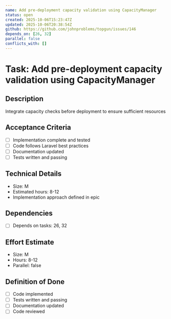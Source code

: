 ```yaml
---
name: Add pre-deployment capacity validation using CapacityManager
status: open
created: 2025-10-06T15:23:47Z
updated: 2025-10-06T20:38:54Z
github: https://github.com/johnproblems/topgun/issues/146
depends_on: [26, 32]
parallel: false
conflicts_with: []
---
```


# Task: Add pre-deployment capacity validation using CapacityManager

## Description
Integrate capacity checks before deployment to ensure sufficient resources

## Acceptance Criteria
- [ ] Implementation complete and tested
- [ ] Code follows Laravel best practices
- [ ] Documentation updated
- [ ] Tests written and passing

## Technical Details
- Size: M
- Estimated hours: 8-12
- Implementation approach defined in epic

## Dependencies
- [ ] Depends on tasks: 26, 32

## Effort Estimate
- Size: M
- Hours: 8-12
- Parallel: false

## Definition of Done
- [ ] Code implemented
- [ ] Tests written and passing
- [ ] Documentation updated
- [ ] Code reviewed
